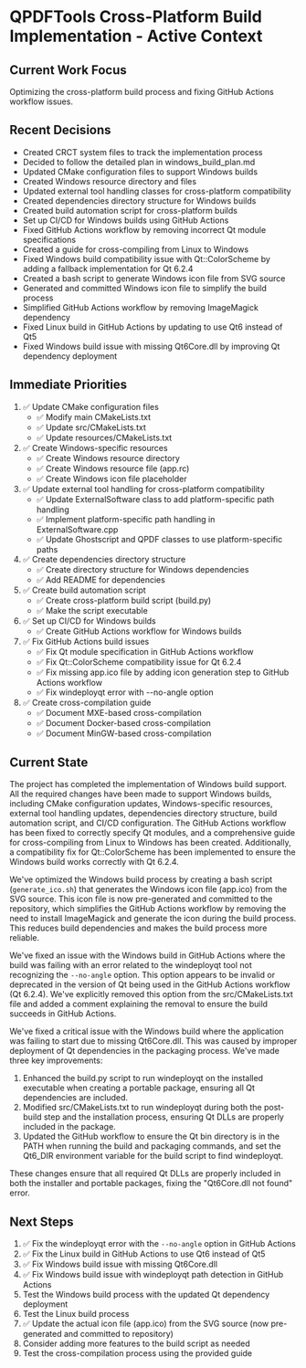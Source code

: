 # QPDFTools Cross-Platform Build Implementation - Active Context

## Current Work Focus
Optimizing the cross-platform build process and fixing GitHub Actions workflow issues.

## Recent Decisions
- Created CRCT system files to track the implementation process
- Decided to follow the detailed plan in windows_build_plan.md
- Updated CMake configuration files to support Windows builds
- Created Windows resource directory and files
- Updated external tool handling classes for cross-platform compatibility
- Created dependencies directory structure for Windows builds
- Created build automation script for cross-platform builds
- Set up CI/CD for Windows builds using GitHub Actions
- Fixed GitHub Actions workflow by removing incorrect Qt module specifications
- Created a guide for cross-compiling from Linux to Windows
- Fixed Windows build compatibility issue with Qt::ColorScheme by adding a fallback implementation for Qt 6.2.4
- Created a bash script to generate Windows icon file from SVG source
- Generated and committed Windows icon file to simplify the build process
- Simplified GitHub Actions workflow by removing ImageMagick dependency
- Fixed Linux build in GitHub Actions by updating to use Qt6 instead of Qt5
- Fixed Windows build issue with missing Qt6Core.dll by improving Qt dependency deployment

## Immediate Priorities
1. ✅ Update CMake configuration files
   - ✅ Modify main CMakeLists.txt
   - ✅ Update src/CMakeLists.txt
   - ✅ Update resources/CMakeLists.txt
2. ✅ Create Windows-specific resources
   - ✅ Create Windows resource directory
   - ✅ Create Windows resource file (app.rc)
   - ✅ Create Windows icon file placeholder
3. ✅ Update external tool handling for cross-platform compatibility
   - ✅ Update ExternalSoftware class to add platform-specific path handling
   - ✅ Implement platform-specific path handling in ExternalSoftware.cpp
   - ✅ Update Ghostscript and QPDF classes to use platform-specific paths
4. ✅ Create dependencies directory structure
   - ✅ Create directory structure for Windows dependencies
   - ✅ Add README for dependencies
5. ✅ Create build automation script
   - ✅ Create cross-platform build script (build.py)
   - ✅ Make the script executable
6. ✅ Set up CI/CD for Windows builds
   - ✅ Create GitHub Actions workflow for Windows builds
7. ✅ Fix GitHub Actions build issues
   - ✅ Fix Qt module specification in GitHub Actions workflow
   - ✅ Fix Qt::ColorScheme compatibility issue for Qt 6.2.4
   - ✅ Fix missing app.ico file by adding icon generation step to GitHub Actions workflow
   - ✅ Fix windeployqt error with --no-angle option
8. ✅ Create cross-compilation guide
   - ✅ Document MXE-based cross-compilation
   - ✅ Document Docker-based cross-compilation
   - ✅ Document MinGW-based cross-compilation
## Current State
The project has completed the implementation of Windows build support. All the required changes have been made to support Windows builds, including CMake configuration updates, Windows-specific resources, external tool handling updates, dependencies directory structure, build automation script, and CI/CD configuration. The GitHub Actions workflow has been fixed to correctly specify Qt modules, and a comprehensive guide for cross-compiling from Linux to Windows has been created. Additionally, a compatibility fix for Qt::ColorScheme has been implemented to ensure the Windows build works correctly with Qt 6.2.4.

We've optimized the Windows build process by creating a bash script (`generate_ico.sh`) that generates the Windows icon file (app.ico) from the SVG source. This icon file is now pre-generated and committed to the repository, which simplifies the GitHub Actions workflow by removing the need to install ImageMagick and generate the icon during the build process. This reduces build dependencies and makes the build process more reliable.

We've fixed an issue with the Windows build in GitHub Actions where the build was failing with an error related to the windeployqt tool not recognizing the `--no-angle` option. This option appears to be invalid or deprecated in the version of Qt being used in the GitHub Actions workflow (Qt 6.2.4). We've explicitly removed this option from the src/CMakeLists.txt file and added a comment explaining the removal to ensure the build succeeds in GitHub Actions.

We've fixed a critical issue with the Windows build where the application was failing to start due to missing Qt6Core.dll. This was caused by improper deployment of Qt dependencies in the packaging process. We've made three key improvements:

1. Enhanced the build.py script to run windeployqt on the installed executable when creating a portable package, ensuring all Qt dependencies are included.
2. Modified src/CMakeLists.txt to run windeployqt during both the post-build step and the installation process, ensuring Qt DLLs are properly included in the package.
3. Updated the GitHub workflow to ensure the Qt bin directory is in the PATH when running the build and packaging commands, and set the Qt6_DIR environment variable for the build script to find windeployqt.

These changes ensure that all required Qt DLLs are properly included in both the installer and portable packages, fixing the "Qt6Core.dll not found" error.

## Next Steps
1. ✅ Fix the windeployqt error with the `--no-angle` option in GitHub Actions
2. ✅ Fix the Linux build in GitHub Actions to use Qt6 instead of Qt5
3. ✅ Fix Windows build issue with missing Qt6Core.dll
4. ✅ Fix Windows build issue with windeployqt path detection in GitHub Actions
5. Test the Windows build process with the updated Qt dependency deployment
6. Test the Linux build process
7. ✅ Update the actual icon file (app.ico) from the SVG source (now pre-generated and committed to repository)
8. Consider adding more features to the build script as needed
9. Test the cross-compilation process using the provided guide